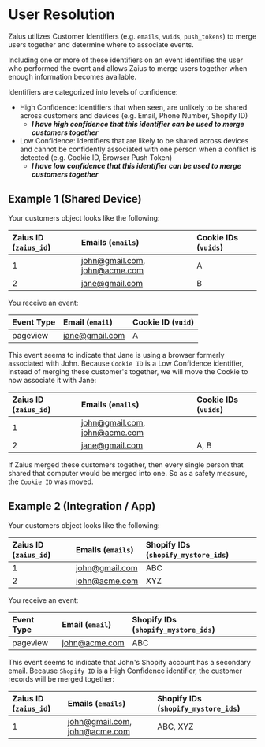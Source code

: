 # User Resolution

Zaius utilizes Customer Identifiers \(e.g. `emails`, `vuids`, `push_tokens`\) to merge users together and determine where to associate events.

Including one or more of these identifiers on an event identifies the user who performed the event and allows Zaius to merge users together when enough information becomes available.

Identifiers are categorized into levels of confidence: 

* High Confidence: Identifiers that when seen, are unlikely to be shared across customers and devices \(e.g. Email, Phone Number, Shopify ID\)
  * _**I have high confidence that this identifier can be used to merge customers together**_
* Low Confidence: Identifiers that are likely to be shared across devices and cannot be confidently associated with one person when a conflict is detected \(e.g. Cookie ID, Browser Push Token\)
  * _**I have low confidence that this identifier can be used to merge customers together**_

## Example 1 \(Shared Device\)

Your customers object looks like the following:

| Zaius ID \(`zaius_id`\) | Emails \(`emails`\) | Cookie IDs \(`vuids`\) |
| :--- | :--- | :--- |
| 1 | john@gmail.com, john@acme.com | A |
| 2 | jane@gmail.com | B |

You receive an event:

| Event Type | Email \(`email`\) | Cookie ID \(`vuid`\) |
| :--- | :--- | :--- |
| pageview | jane@gmail.com | A |

This event seems to indicate that Jane is using a browser formerly associated with John. Because `Cookie ID` is a Low Confidence identifier, instead of merging these customer's together, we will move the Cookie to now associate it with Jane:

| Zaius ID \(`zaius_id`\) | Emails \(`emails`\) | Cookie IDs \(`vuids`\) |
| :--- | :--- | :--- |
| 1 | john@gmail.com, john@acme.com |  |
| 2 | jane@gmail.com | A, B |

If Zaius merged these customers together, then every single person that shared that computer would be merged into one. So as a safety measure, the `Cookie ID` was moved.

## Example 2 \(Integration / App\)

Your customers object looks like the following:

| Zaius ID \(`zaius_id`\) | Emails \(`emails`\) | Shopify IDs \(`shopify_mystore_ids`\) |
| :--- | :--- | :--- |
| 1 | john@gmail.com | ABC |
| 2 | john@acme.com | XYZ |

You receive an event:

| Event Type | Email \(`email`\) | Shopify IDs \(`shopify_mystore_ids`\) |
| :--- | :--- | :--- |
| pageview | john@acme.com | ABC |

This event seems to indicate that John's Shopify account has a secondary email. Because `Shopify ID` is a High Confidence identifier, the customer records will be merged together:

| Zaius ID \(`zaius_id`\) | Emails \(`emails`\) | Shopify IDs \(`shopify_mystore_ids`\) |
| :--- | :--- | :--- |
| 1 | john@gmail.com, john@acme.com | ABC, XYZ |

